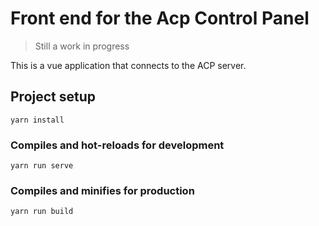 # Front end for the Acp Control Panel

> Still a work in progress

This is a vue application that connects to the ACP server.


## Project setup
```
yarn install
```

### Compiles and hot-reloads for development
```
yarn run serve
```

### Compiles and minifies for production
```
yarn run build
```


